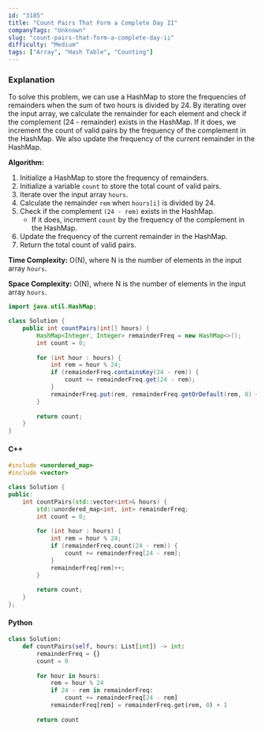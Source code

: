 ```yaml
---
id: "3185"
title: "Count Pairs That Form a Complete Day II"
companyTags: "Unknown"
slug: "count-pairs-that-form-a-complete-day-ii"
difficulty: "Medium"
tags: ["Array", "Hash Table", "Counting"]
---
```


### Explanation
To solve this problem, we can use a HashMap to store the frequencies of remainders when the sum of two hours is divided by 24. By iterating over the input array, we calculate the remainder for each element and check if the complement (24 - remainder) exists in the HashMap. If it does, we increment the count of valid pairs by the frequency of the complement in the HashMap. We also update the frequency of the current remainder in the HashMap.

**Algorithm:**
1. Initialize a HashMap to store the frequency of remainders.
2. Initialize a variable `count` to store the total count of valid pairs.
3. Iterate over the input array `hours`.
4. Calculate the remainder `rem` when `hours[i]` is divided by 24.
5. Check if the complement `(24 - rem)` exists in the HashMap.
   - If it does, increment `count` by the frequency of the complement in the HashMap.
6. Update the frequency of the current remainder in the HashMap.
7. Return the total count of valid pairs.

**Time Complexity:** O(N), where N is the number of elements in the input array `hours`.

**Space Complexity:** O(N), where N is the number of elements in the input array `hours`.

```java
import java.util.HashMap;

class Solution {
    public int countPairs(int[] hours) {
        HashMap<Integer, Integer> remainderFreq = new HashMap<>();
        int count = 0;
        
        for (int hour : hours) {
            int rem = hour % 24;
            if (remainderFreq.containsKey(24 - rem)) {
                count += remainderFreq.get(24 - rem);
            }
            remainderFreq.put(rem, remainderFreq.getOrDefault(rem, 0) + 1);
        }
        
        return count;
    }
}
```

#### C++
```cpp
#include <unordered_map>
#include <vector>

class Solution {
public:
    int countPairs(std::vector<int>& hours) {
        std::unordered_map<int, int> remainderFreq;
        int count = 0;
        
        for (int hour : hours) {
            int rem = hour % 24;
            if (remainderFreq.count(24 - rem)) {
                count += remainderFreq[24 - rem];
            }
            remainderFreq[rem]++;
        }
        
        return count;
    }
};
```

#### Python
```python
class Solution:
    def countPairs(self, hours: List[int]) -> int:
        remainderFreq = {}
        count = 0
        
        for hour in hours:
            rem = hour % 24
            if 24 - rem in remainderFreq:
                count += remainderFreq[24 - rem]
            remainderFreq[rem] = remainderFreq.get(rem, 0) + 1
        
        return count
```